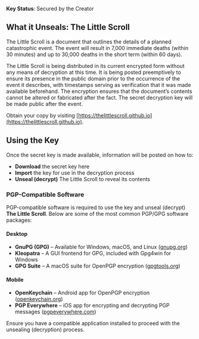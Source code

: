 **Key Status**: Secured by the Creator

## What it Unseals: The Little Scroll
The Little Scroll is a document that outlines the details of a planned catastrophic event. The event will result in 7,000 immediate deaths (within 30 minutes) and up to 30,000 deaths in the short term (within 60 days).

The Little Scroll is being distributed in its current encrypted form without any means of decryption at this time. It is being posted preemptively to ensure its presence in the public domain prior to the occurrence of the event it describes, with timestamps serving as verification that it was made available beforehand. The encryption ensures that the document’s contents cannot be altered or fabricated after the fact. The secret decryption key will be made public after the event.

Obtain your copy by visiting [https://thelittlescroll.github.io](https://thelittlescroll.github.io).

## Using the Key
Once the secret key is made available, information will be posted on how to:  

- **Download** the secret key here
- **Import** the key for use in the decryption process  
- **Unseal (decrypt)** The Little Scroll to reveal its contents  

### PGP-Compatible Software  
PGP-compatible software is required to use the key and unseal (decrypt) **The Little Scroll**. Below are some of the most common PGP/GPG software packages:  

#### **Desktop**  
- **GnuPG (GPG)** – Available for Windows, macOS, and Linux ([gnupg.org](https://gnupg.org))  
- **Kleopatra** – A GUI frontend for GPG, included with Gpg4win for Windows  
- **GPG Suite** – A macOS suite for OpenPGP encryption ([gpgtools.org](https://gpgtools.org))  

#### **Mobile**  
- **OpenKeychain** – Android app for OpenPGP encryption ([openkeychain.org](https://www.openkeychain.org))  
- **PGP Everywhere** – iOS app for encrypting and decrypting PGP messages ([pgpeverywhere.com](https://pgpeverywhere.com))  

Ensure you have a compatible application installed to proceed with the unsealing (decryption) process.
